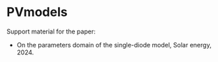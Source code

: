 # PVmodels

Support material for the paper:

- On the parameters domain of the single-diode model, Solar energy, 2024.